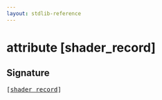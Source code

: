 ```yaml
---
layout: stdlib-reference
---
```


# attribute [shader\_record]

## Signature

<pre>
[<a href="/stdlib-reference/attributes/shader_record">shader_record</a>]
</pre>

